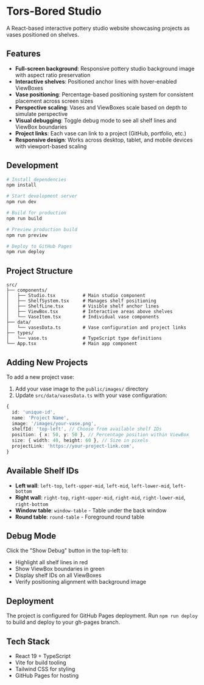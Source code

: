 # Tors-Bored Studio

A React-based interactive pottery studio website showcasing projects as vases positioned on shelves.

## Features

- **Full-screen background**: Responsive pottery studio background image with aspect ratio preservation
- **Interactive shelves**: Positioned anchor lines with hover-enabled ViewBoxes
- **Vase positioning**: Percentage-based positioning system for consistent placement across screen sizes
- **Perspective scaling**: Vases and ViewBoxes scale based on depth to simulate perspective
- **Visual debugging**: Toggle debug mode to see all shelf lines and ViewBox boundaries
- **Project links**: Each vase can link to a project (GitHub, portfolio, etc.)
- **Responsive design**: Works across desktop, tablet, and mobile devices with viewport-based scaling

## Development

```bash
# Install dependencies
npm install

# Start development server
npm run dev

# Build for production
npm run build

# Preview production build
npm run preview

# Deploy to GitHub Pages
npm run deploy
```

## Project Structure

```
src/
├── components/
│   ├── Studio.tsx          # Main studio component
│   ├── ShelfSystem.tsx     # Manages shelf positioning
│   ├── ShelfLine.tsx       # Visible shelf anchor lines
│   ├── ViewBox.tsx         # Interactive areas above shelves
│   └── VaseItem.tsx        # Individual vase components
├── data/
│   └── vasesData.ts        # Vase configuration and project links
├── types/
│   └── vase.ts             # TypeScript type definitions
└── App.tsx                 # Main app component
```

## Adding New Projects

To add a new project vase:

1. Add your vase image to the `public/images/` directory
2. Update `src/data/vasesData.ts` with your vase configuration:

```typescript
{
  id: 'unique-id',
  name: 'Project Name',
  image: '/images/your-vase.png',
  shelfId: 'top-left', // Choose from available shelf IDs
  position: { x: 50, y: 50 }, // Percentage position within ViewBox
  size: { width: 40, height: 60 }, // Size in pixels
  projectLink: 'https://your-project-link.com',
}
```

## Available Shelf IDs

- **Left wall**: `left-top`, `left-upper-mid`, `left-mid`, `left-lower-mid`, `left-bottom`
- **Right wall**: `right-top`, `right-upper-mid`, `right-mid`, `right-lower-mid`, `right-bottom`
- **Window table**: `window-table` - Table under the back window
- **Round table**: `round-table` - Foreground round table

## Debug Mode

Click the "Show Debug" button in the top-left to:
- Highlight all shelf lines in red
- Show ViewBox boundaries in green
- Display shelf IDs on all ViewBoxes
- Verify positioning alignment with background image

## Deployment

The project is configured for GitHub Pages deployment. Run `npm run deploy` to build and deploy to your gh-pages branch.

## Tech Stack

- React 19 + TypeScript
- Vite for build tooling
- Tailwind CSS for styling
- GitHub Pages for hosting
